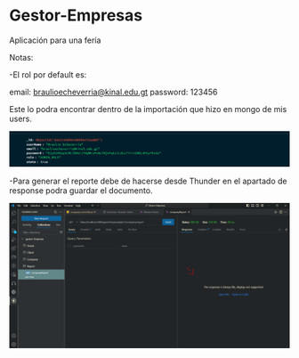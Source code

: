 # Gestor-Empresas
Aplicación para una fería

Notas:

-El rol por default es:

email: braulioecheverria@kinal.edu.gt
password: 123456

Este lo podra encontrar dentro de la importación que hizo en mongo de mis users.

![alt text](image-1.png)

-Para generar el reporte debe de hacerse desde Thunder en el apartado de response podra guardar el documento.

![alt text](image.png)
